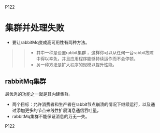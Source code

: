 P122
# 集群并处理失败
* 要让rabbitMq变成高可用性有两种方法。
>> * 其中一种是设置rabbit集群 ，这样你可以从任何一台rabbit故障中得以幸免，并且应用程序能够持续运作而不会停顿。
>> * 另一种方法是扩大程序的规模以提升性能。

## rabbitMq集群
最优秀的功能之一就是其内建集群。
* 两个目标：允许消费者和生产者在rabbit节点崩溃的情况下继续运行，以及通过添加更多的节点来线性扩展消息通信吞吐量。
* rabbitMq集群不能保证消息的万无一失。

P122
